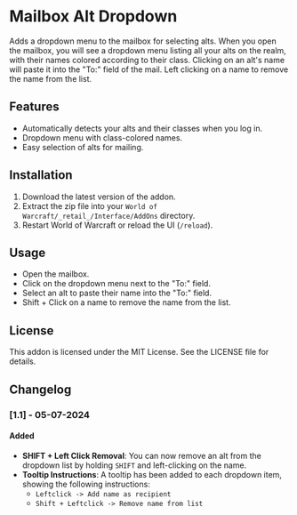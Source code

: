 # Mailbox Alt Dropdown

Adds a dropdown menu to the mailbox for selecting alts. When you open the mailbox, you will see a dropdown menu listing all your alts on the realm, with their names colored according to their class. Clicking on an alt's name will paste it into the "To:" field of the mail. Left clicking on a name to remove the name from the list.

## Features
- Automatically detects your alts and their classes when you log in.
- Dropdown menu with class-colored names.
- Easy selection of alts for mailing.

## Installation
1. Download the latest version of the addon.
2. Extract the zip file into your `World of Warcraft/_retail_/Interface/AddOns` directory.
3. Restart World of Warcraft or reload the UI (`/reload`).

## Usage
- Open the mailbox.
- Click on the dropdown menu next to the "To:" field.
- Select an alt to paste their name into the "To:" field.
- Shift + Click on a name to remove the name from the list.

## License
This addon is licensed under the MIT License. See the LICENSE file for details.

## Changelog

### [1.1] - 05-07-2024
#### Added
- **SHIFT + Left Click Removal**: You can now remove an alt from the dropdown list by holding `SHIFT` and left-clicking on the name.
- **Tooltip Instructions**: A tooltip has been added to each dropdown item, showing the following instructions:
  - `Leftclick -> Add name as recipient`
  - `Shift + Leftclick -> Remove name from list`
